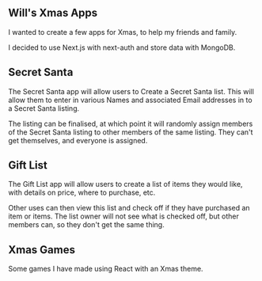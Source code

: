 ## Will's Xmas Apps

I wanted to create a few apps for Xmas, to help my friends and family.

I decided to use Next.js with next-auth and store data with MongoDB.

## Secret Santa

The Secret Santa app will allow users to Create a Secret Santa list.
This will allow them to enter in various Names and associated Email addresses in to a Secret Santa listing.

The listing can be finalised, at which point it will randomly assign members of the Secret Santa listing to other members of the same listing. They can't get themselves, and everyone is assigned.

## Gift List

The Gift List app will allow users to create a list of items they would like, with details on price, where to purchase, etc.

Other uses can then view this list and check off if they have purchased an item or items. The list owner will not see what is checked off, but other members can, so they don't get the same thing.

## Xmas Games

Some games I have made using React with an Xmas theme.
